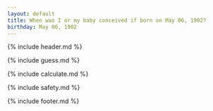 ```yaml
---
layout: default
title: When was I or my baby conceived if born on May 06, 1902?
birthday: May 06, 1902
---
```


{% include header.md %}

{% include guess.md %}

{% include calculate.md %}

{% include safety.md %}

{% include footer.md %}



